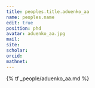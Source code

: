 ```yaml
---
title: peoples.title.aduenko_aa
name: peoples.name
edit: true
position: phd
avatar: aduenko_aa.jpg
mail: 
site:
scholar: 
orcid: 
mathnet: 
---
```


{% tf _people/aduenko_aa.md %}
